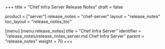 +++
title = "Chef Infra Server Release Notes"
draft = false

product = ["server"]
release_notes = "chef-server"
layout = "release_notes"
toc_layout = "release_notes_toc"

[menu]
  [menu.release_notes]
    title = "Chef Infra Server"
    identifier = "release_notes/release_notes_server.md Chef Infra Server"
    parent = "release_notes"
    weight = 70
+++
